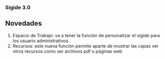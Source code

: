 ### Sigide 3.0

## Novedades
1. Espacio de Trabajo: va a tener la función de personalizar el sigide para los usuario administrativos.
2. Recursos: este nueva función permite aparte de mostrar las capas ver otros recursos como ser archivos pdf o páginas web  